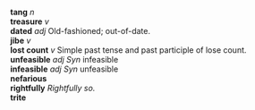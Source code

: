 __tang__ _n_  
__treasure__ _v_  
__dated__ _adj_ Old-fashioned; out-of-date.  
__jibe__ _v_  
__lost count__ _v_ Simple past tense and past participle of lose count.  
__unfeasible__ _adj_ _Syn_ infeasible  
__infeasible__ _adj_ _Syn_ unfeasible  
__nefarious__  
__rightfully__ _Rightfully so._  
__trite__  
